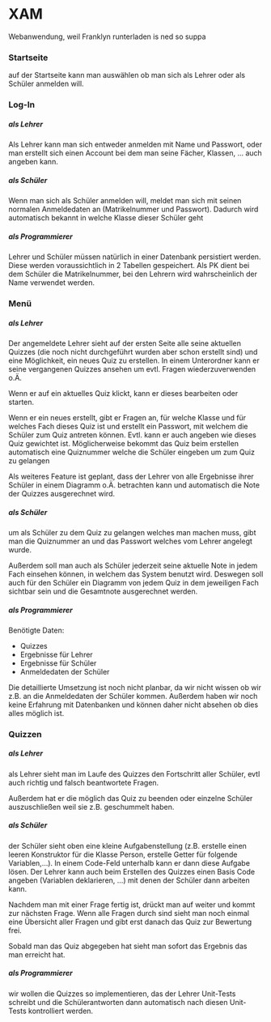 # XAM

Webanwendung, weil Franklyn runterladen is ned so suppa

### Startseite

auf der Startseite kann man auswählen ob man sich als Lehrer oder als Schüler anmelden will.

### Log-In

##### als Lehrer

Als Lehrer kann man sich entweder anmelden mit Name und Passwort, oder man erstellt sich einen Account bei dem man seine Fächer, Klassen, ... auch angeben kann.

##### als Schüler

Wenn man sich als Schüler anmelden will, meldet man sich mit seinen normalen Anmeldedaten an (Matrikelnummer und Passwort). Dadurch wird automatisch bekannt in welche Klasse dieser Schüler geht

##### als Programmierer

Lehrer und Schüler müssen natürlich in einer Datenbank persistiert werden. Diese werden voraussichtlich in 2 Tabellen gespeichert. Als PK dient bei dem Schüler die Matrikelnummer, bei den Lehrern wird wahrscheinlich der Name verwendet werden. 

### Menü

##### als Lehrer

Der angemeldete Lehrer sieht auf der ersten Seite alle seine aktuellen Quizzes (die noch nicht durchgeführt wurden aber schon erstellt sind) und eine Möglichkeit, ein neues Quiz zu erstellen. In einem Unterordner kann er seine vergangenen Quizzes ansehen um evtl. Fragen wiederzuverwenden o.Ä.

Wenn er auf ein aktuelles Quiz klickt, kann er dieses bearbeiten oder starten.

Wenn er ein neues erstellt, gibt er Fragen an, für welche Klasse und für welches Fach dieses Quiz ist und erstellt ein Passwort, mit welchem die Schüler zum Quiz antreten können. Evtl. kann er auch angeben wie dieses Quiz gewichtet ist.
Möglicherweise bekommt das Quiz beim erstellen automatisch eine Quiznummer welche die Schüler eingeben um zum Quiz zu gelangen

Als weiteres Feature ist geplant, dass der Lehrer von alle Ergebnisse ihrer Schüler in einem Diagramm o.Ä. betrachten kann und automatisch die Note der Quizzes ausgerechnet wird.

##### als Schüler

um als Schüler zu dem Quiz zu gelangen welches man machen muss, gibt man die Quiznummer an und das Passwort welches vom Lehrer angelegt wurde.

Außerdem soll man auch als Schüler jederzeit seine aktuelle Note in jedem Fach einsehen können, in welchem das System benutzt wird. Deswegen soll auch für den Schüler ein Diagramm von jedem Quiz in dem jeweiligen Fach sichtbar sein und die Gesamtnote ausgerechnet werden.

##### als Programmierer

Benötigte Daten: 

+ Quizzes
+ Ergebnisse für Lehrer
+ Ergebnisse für Schüler
+ Anmeldedaten der Schüler

Die detaillierte Umsetzung ist noch nicht planbar, da wir nicht wissen ob wir z.B. an die Anmeldedaten der Schüler kommen. Außerdem haben wir noch keine Erfahrung mit Datenbanken und können daher nicht absehen ob dies alles möglich ist.



### Quizzen

##### als Lehrer

als Lehrer sieht man im Laufe des Quizzes den Fortschritt aller Schüler, evtl auch richtig und falsch beantwortete Fragen.

Außerdem hat er die möglich das Quiz zu beenden oder einzelne Schüler auszuschließen weil sie z.B. geschummelt haben.

##### als Schüler

der Schüler sieht oben eine kleine Aufgabenstellung (z.B. erstelle einen leeren Konstruktor für die Klasse Person, erstelle Getter für folgende Variablen,...). In einem Code-Feld unterhalb kann er dann diese Aufgabe lösen. Der Lehrer kann auch beim Erstellen des Quizzes einen Basis Code angeben (Variablen deklarieren, ...) mit denen der Schüler dann arbeiten kann.

Nachdem man mit einer Frage fertig ist, drückt man auf weiter und kommt zur nächsten Frage. Wenn alle Fragen durch sind sieht man noch einmal eine Übersicht aller Fragen und gibt erst danach das Quiz zur Bewertung frei. 

Sobald man das Quiz abgegeben hat sieht man sofort das Ergebnis das man erreicht hat.

##### als Programmierer

wir wollen die Quizzes so implementieren, das der Lehrer Unit-Tests schreibt und die Schülerantworten dann automatisch nach diesen Unit-Tests kontrolliert werden.
